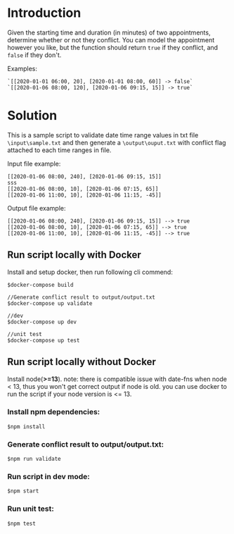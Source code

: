 # Introduction

Given the starting time and duration (in minutes) of two appointments, determine whether or not they conflict. You can model the appointment however you like, but the function should return `true` if they conflict, and `false` if they don't.

Examples:

```
`[[2020-01-01 06:00, 20], [2020-01-01 08:00, 60]] -> false`
`[[2020-01-06 08:00, 120], [2020-01-06 09:15, 15]] -> true`
```

# Solution

This is a sample script to validate date time range values in txt file `\input\sample.txt` and then generate a `\output\ouput.txt` with conflict flag attached to each time ranges in file.

Input file example:

```
[[2020-01-06 08:00, 240], [2020-01-06 09:15, 15]]
sss
[[2020-01-06 08:00, 10], [2020-01-06 07:15, 65]]
[[2020-01-06 11:00, 10], [2020-01-06 11:15, -45]]
```

Output file example:

```
[[2020-01-06 08:00, 240], [2020-01-06 09:15, 15]] --> true
[[2020-01-06 08:00, 10], [2020-01-06 07:15, 65]] --> true
[[2020-01-06 11:00, 10], [2020-01-06 11:15, -45]] --> true
```

## Run script locally with Docker

Install and setup docker, then run following cli commend:

```
$docker-compose build

//Generate conflict result to output/output.txt
$docker-compose up validate

//dev
$docker-compose up dev

//unit test
$docker-compose up test
```

## Run script locally without Docker

Install node(<strong>>=13</strong>).
note: there is compatible issue with date-fns when node < 13, thus you won't get correct output if node is old. you can use docker to run the script if your node version is <= 13.

### Install npm dependencies:

```
$npm install

```

### Generate conflict result to output/output.txt:

```
$npm run validate
```

### Run script in dev mode:

```
$npm start
```

### Run unit test:

```
$npm test
```
